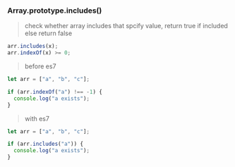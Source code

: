 ### Array.prototype.includes()

> check whether array includes that spcify value, return true if included else return false

```js
arr.includes(x);
arr.indexOf(x) >= 0;
```

> before es7

```js
let arr = ["a", "b", "c"];

if (arr.indexOf("a") !== -1) {
  console.log("a exists");
}
```

> with es7

```js
let arr = ["a", "b", "c"];

if (arr.includes("a")) {
  console.log("a exists");
}
```

